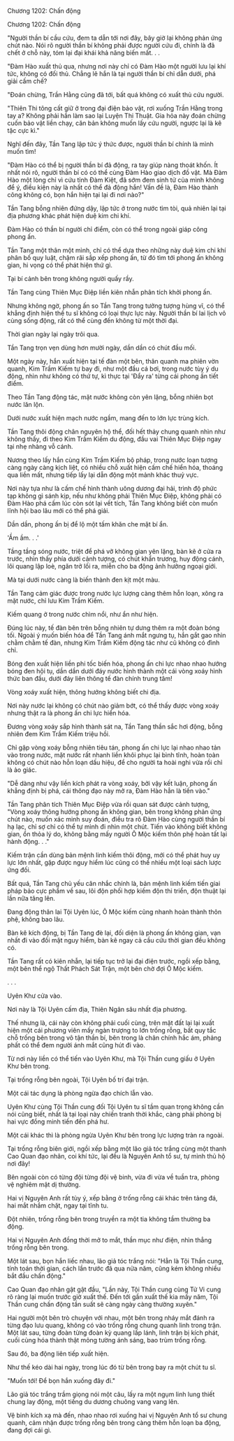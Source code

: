 




Chương 1202: Chấn động


Chương 1202: Chấn động

"Người thần bí cầu cứu, đem ta dẫn tới nơi đây, bây giờ lại không phản ứng chút nào. Nói rõ người thần bí không phải được người cứu đi, chính là đã chết ở chỗ này, tóm lại đại khái khả năng biến mất. . .

"Đàm Hào xuất thủ qua, nhưng nơi này chỉ có Đàm Hào một người lưu lại khí tức, không có đối thủ. Chẳng lẽ hắn là tại người thần bí chỉ dẫn dưới, phá giải cấm chế?

"Đoán chừng, Trần Hằng cũng đã tới, bất quá không có xuất thủ cứu người.

"Thiên Thi tông cất giữ ở trong đại điện bảo vật, rơi xuống Trần Hằng trong tay a? Không phải hắn làm sao lại Luyện Thi Thuật. Gia hỏa này đoán chừng cuốn bảo vật liền chạy, căn bản không muốn lấy cứu người, ngược lại là kê tặc cực kì."

Nghĩ đến đây, Tần Tang lập tức ý thức được, người thần bí chính là mình muốn tìm!

"Đàm Hào có thể bị người thần bí đả động, ra tay giúp nàng thoát khốn. Ít nhất nói rõ, người thần bí có có thể cùng Đàm Hào giao dịch đồ vật. Mà Đàm Hào một lòng chỉ vì cứu tỉnh Đàm Kiệt, đã sớm đem sinh tử của mình không để ý, điều kiện này là nhất có thể đả động hắn! Vấn đề là, Đàm Hào thành công không có, bọn hắn hiện tại lại đi nơi nào?"

Tần Tang bỗng nhiên đứng dậy, lập tức ở trong nước tìm tòi, quả nhiên lại tại địa phương khác phát hiện duệ kim chi khí.

Đàm Hào có thần bí người chỉ điểm, còn có thể trong ngoài giáp công phong ấn.

Tần Tang một thân một mình, chỉ có thể dựa theo những này duệ kim chi khí phân bố quy luật, chậm rãi sắp xếp phong ấn, từ đó tìm tới phong ấn không gian, hi vọng có thể phát hiện thứ gì.

Tại bí cảnh bên trong không người quấy rầy.

Tần Tang cùng Thiên Mục Điệp liền kiên nhẫn phân tích khởi phong ấn.

Nhưng không ngờ, phong ấn so Tần Tang trong tưởng tượng hùng vĩ, có thể khẳng định hiện thế tu sĩ không có loại thực lực này. Người thần bí lai lịch vô cùng sống động, rất có thể cùng đến không từ một thời đại.

Thời gian ngày lại ngày trôi qua.

Tần Tang trọn vẹn dùng hơn mười ngày, dần dần có chút đầu mối.

Một ngày này, hắn xuất hiện tại tế đàn một bên, thân quanh ma phiên vờn quanh, Kim Trầm Kiếm tự bay đi, như một đầu cá bơi, trong nước tùy ý du động, nhìn như không có thứ tự, kì thực tại 'Đẩy ra' từng cái phong ấn tiết điểm.

Theo Tần Tang động tác, mặt nước không còn yên lặng, bỗng nhiên bọt nước lăn lộn.

Dưới nước xuất hiện mạch nước ngầm, mang đến to lớn lực trùng kích.

Tần Tang thôi động chân nguyên hộ thể, đối hết thảy chung quanh nhìn như không thấy, đi theo Kim Trầm Kiếm du động, đầu vai Thiên Mục Điệp ngay tại nhẹ nhàng vỗ cánh.

Nương theo lấy hắn cùng Kim Trầm Kiếm bộ pháp, trong nước loạn tượng càng ngày càng kịch liệt, có nhiều chỗ xuất hiện cấm chế hiển hóa, thoáng qua liền mất, nhưng tiếp lấy lại dẫn động một mảnh khác thuỷ vực.

Nơi này tựa như là cấm chế hình thành uông dương đại hải, trình độ phức tạp không gì sánh kịp, nếu như không phải Thiên Mục Điệp, không phải có Đàm Hào phá cấm lúc còn sót lại vết tích, Tần Tang không biết còn muốn lĩnh hội bao lâu mới có thể phá giải.

Dần dần, phong ấn bị để lộ một tấm khăn che mặt bí ẩn.

'Ầm ầm. . .'

Tầng tầng sóng nước, triệt để phá vỡ không gian yên lặng, bàn kê ở cửa ra trước, nhìn thấy phía dưới cảnh tượng, có chút khẩn trương, huy động cánh, lôi quang lập loè, ngăn trở lối ra, miễn cho ba động ảnh hưởng ngoại giới.

Mà tại dưới nước càng là biến thành đen kịt một màu.

Tần Tang cảm giác được trong nước lực lượng càng thêm hỗn loạn, xông ra mặt nước, chỉ lưu Kim Trầm Kiếm.

Kiếm quang ở trong nước chìm nổi, như ẩn như hiện.

Đúng lúc này, tế đàn bên trên bỗng nhiên tự dưng thêm ra một đoàn bóng tối. Ngoài ý muốn biến hóa để Tần Tang ánh mắt ngưng tụ, hắn gắt gao nhìn chằm chằm tế đàn, nhưng Kim Trầm Kiếm động tác như cũ không có đình chỉ.

Bóng đen xuất hiện liền phi tốc biến hóa, phong ấn chi lực nhao nhao hướng bóng đen hội tụ, dần dần dưới đáy nước hình thành một cái vòng xoáy hình thức ban đầu, dưới đáy liên thông tế đàn chính trung tâm!

Vòng xoáy xuất hiện, thông hướng không biết chi địa.

Nơi này nước lại không có chút nào giảm bớt, có thể thấy được vòng xoáy nhưng thật ra là phong ấn chi lực hiển hóa.

Đương vòng xoáy sắp hình thành sát na, Tần Tang thần sắc hơi động, bỗng nhiên đem Kim Trầm Kiếm triệu hồi.

Chỉ gặp vòng xoáy bỗng nhiên tiêu tán, phong ấn chi lực lại nhao nhao tản vào trong nước, mặt nước rất nhanh liền khôi phục lại bình tĩnh, hoàn toàn không có chút nào hỗn loạn dấu hiệu, để cho người ta hoài nghi vừa rồi chỉ là ảo giác.

"Dễ dàng như vậy liền kích phát ra vòng xoáy, bởi vậy kết luận, phong ấn khẳng định bị phá, cái thông đạo này mở ra, Đàm Hào hẳn là tiến vào."

Tần Tang phân tích Thiên Mục Điệp vừa rồi quan sát được cảnh tượng, "Vòng xoáy thông hướng phong ấn không gian, bên trong không phản ứng chút nào, muốn xác minh suy đoán, điều tra rõ Đàm Hào cùng người thần bí hạ lạc, chỉ sợ chỉ có thể tự mình đi nhìn một chút. Tiến vào không biết không gian, ổn thỏa lý do, không bằng mấy người Ô Mộc kiếm thôn phệ hoàn tất lại hành động. . ."

Kiếm trận cần dùng bản mệnh linh kiếm thôi động, mới có thể phát huy uy lực lớn nhất, gặp được nguy hiểm lúc cũng có thể nhiều một loại sách lược ứng đối.

Bất quá, Tần Tang chủ yếu cân nhắc chính là, bản mệnh linh kiếm tiến giai pháp bảo cực phẩm về sau, lôi độn phối hợp kiếm độn thi triển, độn thuật lại lần nữa tăng lên.

Đang động thân lai Tội Uyên lúc, Ô Mộc kiếm cũng nhanh hoàn thành thôn phệ, không bao lâu.

Bàn kê kích động, bị Tần Tang đè lại, đối diện là phong ấn không gian, vạn nhất đi vào đối mặt nguy hiểm, bàn kê ngay cả cầu cứu thời gian đều không có.

Tần Tang rất có kiên nhẫn, lại tiếp tục trở lại đại điện trước, ngồi xếp bằng, một bên thể ngộ Thất Phách Sát Trận, một bên chờ đợi Ô Mộc kiếm.

. . .

Uyên Khư cửa vào.

Nơi này là Tội Uyên cấm địa, Thiên Ngân sâu nhất địa phương.

Thế nhưng là, cái này còn không phải cuối cùng, trên mặt đất lại lại xuất hiện một cái phương viên mấy ngàn trượng to lớn trống rỗng, bất quy tắc chỗ trống bên trong vô tận thần bí, bên trong là chân chính hắc ám, phảng phất có thể đem người ánh mắt cũng hút đi vào.

Từ nơi này liền có thể tiến vào Uyên Khư, mà Tội Thần cung giấu ở Uyên Khư bên trong.

Tại trống rỗng bên ngoài, Tội Uyên bố trí đại trận.

Một cái tác dụng là phòng ngừa đạo chích lẫn vào.

Uyên Khư cùng Tội Thần cung đối Tội Uyên tu sĩ tầm quan trọng không cần nói cũng biết, nhất là tại loại này chiến tranh thời khắc, càng phải phòng bị hai vực đồng minh tiến đến phá hư.

Một cái khác thì là phòng ngừa Uyên Khư bên trong lực lượng tràn ra ngoài.

Tại trống rỗng biên giới, ngồi xếp bằng một lão giả tóc trắng cùng một thanh Cao Quan đạo nhân, coi khí tức, lại đều là Nguyên Anh tổ sư, tự mình thủ hộ nơi đây!

Bên ngoài còn có từng đội từng đội vệ binh, vừa đi vừa về tuần tra, phòng vệ nghiêm mật dị thường.

Hai vị Nguyên Anh rất tùy ý, xếp bằng ở trống rỗng cái khác trên tảng đá, hai mắt nhắm chặt, ngay tại tĩnh tu.

Đột nhiên, trống rỗng bên trong truyền ra một tia không tầm thường ba động.

Hai vị Nguyên Anh đồng thời mở to mắt, thần mục như điện, nhìn thẳng trống rỗng bên trong.

Một lát sau, bọn hắn liếc nhau, lão giả tóc trắng nói: "Hẳn là Tội Thần cung, tính toán thời gian, cách lần trước đã qua nửa năm, cũng kém không nhiều bắt đầu chấn động."

Cao Quan đạo nhân gật gật đầu, "Lần này, Tội Thần cung cùng Tử Vi cung rõ ràng lại muốn trước giờ xuất thế. Đến tới gần xuất thế kia mấy năm, Tội Thần cung chấn động tần suất sẽ càng ngày càng thường xuyên."

Hai người một bên trò chuyện với nhau, một bên trong nháy mắt đánh ra từng đạo lưu quang, không có vào trống rỗng chung quanh linh trong trận. Một lát sau, từng đoàn từng đoàn kỳ quang lấp lánh, linh trận bị kích phát, cuối cùng hóa thành thật mỏng tường ánh sáng, bao trùm trống rỗng.

Sau đó, ba động liên tiếp xuất hiện.

Như thế kéo dài hai ngày, trong lúc đó từ bên trong bay ra một chút tu sĩ.

"Muốn tới! Để bọn hắn xuống đây đi."

Lão giả tóc trắng trầm giọng nói một câu, lấy ra một ngụm linh lung thiết chung lay động, một tiếng du dương chuông vang vang lên.

Vệ binh kích xạ mà đến, nhao nhao rơi xuống hai vị Nguyên Anh tổ sư chung quanh, cảm nhận được trống rỗng bên trong càng thêm hỗn loạn ba động, đang đợi cái gì.




